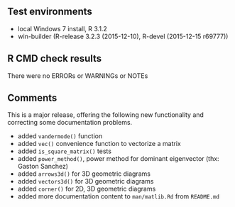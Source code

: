 ## Test environments
* local Windows 7 install, R 3.1.2
* win-builder (R-release 3.2.3 (2015-12-10), R-devel (2015-12-15 r69777))

## R CMD check results
There were no ERRORs or WARNINGs or NOTEs

## Comments
This is a major release, offering the following new functionality and correcting some documentation
problems.

- added `vandermode()` function
- added `vec()` convenience function to vectorize a matrix
- added `is_square_matrix()` tests
- added `power_method()`, power method for dominant eigenvector (thx: Gaston Sanchez)
- added `arrows3d()` for 3D geometric diagrams
- added `vectors3d()` for 3D geometric diagrams
- added `corner()` for 2D, 3D geometric diagrams
- added more documentation content to `man/matlib.Rd` from `README.md`


